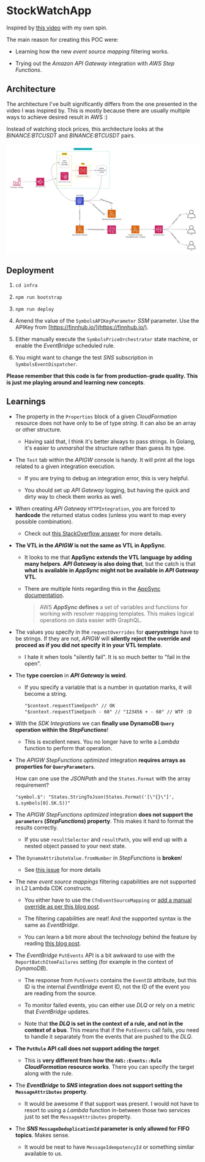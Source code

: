 # StockWatchApp

Inspired by [this video](https://www.youtube.com/watch?v=XoMSzGybxZg) with my own spin.

The main reason for creating this POC were:

- Learning how the new _event source mapping_ filtering works.

- Trying out the _Amazon API Gateway_ integration with _AWS Step Functions_.

## Architecture

The architecture I've built significantly differs from the one presented in the video I was inspired by. This is mostly because there are usually multiple ways to achieve desired result in AWS :)

Instead of watching stock prices, this architecture looks at the _BINANCE:BTCUSDT_ and _BINANCE:BTCUSDT_ pairs.

![Architecture](./images/architecture.jpeg)

## Deployment

1. `cd infra`

2. `npm run bootstrap`

3. `npm run deploy`

4. Amend the value of the `SymbolsAPIKeyParameter` _SSM_ parameter. Use the APIKey from [https://finnhub.io/](https://finnhub.io/).

5. Either manually execute the `SymbolsPriceOrchestrator` state machine, or enable the _EventBridge_ scheduled rule.

6. You might want to change the test _SNS_ subscription in `SymbolsEventDispatcher`.

**Please remember that this code is far from production-grade quality. This is just me playing around and learning new concepts**.

## Learnings

- The property in the `Properties` block of a given _CloudFormation_ resource does not have only to be of type _string_. It can also be an array or other structure.

  - Having said that, I think it's better always to pass strings. In Golang, it's easier to _unmarshal_ the structure rather than guess its type.

- The `Test` tab within the _APIGW_ console is handy. It will print all the logs related to a given integration execution.

  - If you are trying to debug an integration error, this is very helpful.

  - You should set up _API Gateway_ logging, but having the quick and dirty way to check them works as well.

- When creating _API Gateway_ `HTTPIntegration`, you are forced to **hardcode** the returned status codes (unless you want to map every possible combination).

  - Check out [this StackOverflow answer](https://stackoverflow.com/a/41682424) for more details.

- **The VTL in the _APIGW_ is not the same as VTL in AppSync**.

  - It looks to me that **AppSync extends the VTL language by adding many helpers**. **_API Gateway_ is also doing that**, but the catch is that **what is available in _AppSync_ might not be available in _API Gateway_ VTL**.

  - There are multiple hints regarding this in the [AppSync documentation](https://docs.aws.amazon.com/appsync/latest/devguide/resolver-context-reference.html).

    > AWS **_AppSync_ defines** a set of variables and functions for working with resolver mapping templates. This makes logical operations on data easier with GraphQL.

- The values you specify in the `requestOverrides` for **_querystrings_** have to be strings. If they are not, _APIGW_ will **silently reject the override and proceed as if you did not specify it in your VTL template**.

  - I hate it when tools "silently fail". It is so much better to "fail in the open".

- The **type coercion** in **_API Gateway_ is weird**.

  - If you specify a variable that is a number in quotation marks, it will become a string.

    ```vtl
    "$context.requestTimeEpoch" // OK
    "$context.requestTimeEpoch - 60" // "123456 + - 60" // WTF :D
    ```

- With the _SDK Integrations_ we can **finally use DynamoDB `Query` operation within the _StepFunctions_**!

  - This is excellent news. You no longer have to write a _Lambda_ function to perform that operation.

- The _APIGW StepFunctions optimized_ integration **requires arrays as properties for `QueryParameters`**.

  How can one use the _JSONPath_ and the `States.Format` with the array requirement?

  ```text
  "symbol.$": "States.StringToJson(States.Format('[\"{}\"]', $.symbols[0].SK.S))"

  ```

- The _APIGW StepFunctions optimized_ integration **does not support the `parameters` (_StepFunctions_) property**. This makes it hard to format the results correctly.

  - If you use `resultSelector` and `resultPath`, you will end up with a nested object passed to your next state.

- The `DynamoAttributeValue.fromNumber` in _StepFunctions_ is **broken**!

  - See [this issue](https://github.com/aws/aws-cdk/issues/12456) for more details

- The new _event source mappings_ filtering capabilities are not supported in L2 Lambda CDK constructs.

  - You either have to use the `CfnEventSourceMapping` or [add a manual override as per this blog post](https://medium.com/@philipzeh/event-filtering-for-lambda-functions-using-aws-cdk-d332140590f8).

  - The filtering capabilities are neat! And the supported syntax is the same as _EventBridge_.

  - You can learn a bit more about the technology behind the feature by reading [this blog post](https://www.tbray.org/ongoing/When/202x/2021/12/03/Filtering-Lessons).

- The _EventBridge_ `PutEvents` API is a bit awkward to use with the `ReportBatchItemFailures` setting (for example in the context of _DynamoDB_).

  - The response from `PutEvents` contains the `EventID` attribute, but this ID is the internal _EventBridge_ event ID, not the ID of the event you are reading from the source.

  - To monitor failed events, you can either use _DLQ_ or rely on a metric that _EventBridge_ updates.

  - Note that **the _DLQ_ is set in the context of a rule, and not in the context of a bus**. This means that if the `PutEvents` call fails, you need to handle it separately from the events that are pushed to the _DLQ_.

- **The `PutRule` API call does not support adding the _target_**.

  - This is **very different from how the `AWS::Events::Rule` _CloudFormation_ resource works**. There you can specify the target along with the rule.

- The **_EventBridge_ to _SNS_ integration does not support setting the `MessageAttributes` property**.

  - It would be awesome if that support was present. I would not have to resort to using a _Lambda_ function in-between those two services just to set the `MessageAttributes` property.

- The **_SNS_ `MessageDeduplicationId` parameter is only allowed for FIFO topics**. Makes sense.

  - It would be neat to have `MessageIdempotencyId` or something similar available to us.
